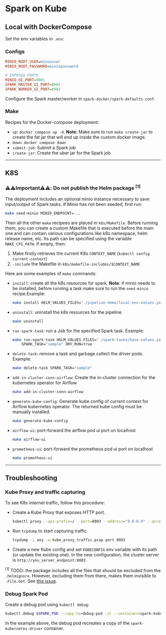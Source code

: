 # Spark on Kube

## Local with DockerCompose

Set the env variables in `.env`:

### Configs

```ini
MINIO_ROOT_USER=miniouser
MINIO_ROOT_PASSWORD=miniopassword

# EXPOSED PORTS
MINIO_UI_PORT=9001
SPARK_MASTER_UI_PORT=8081
SPARK_WORKER_UI_PORT=8082
```

Configure the Spark master/worker in `spark-docker/spark-defaults.conf`.

### Make

Recipes for the Docker-compose deployment:
- `up`: `docker compose up -d`. **Note**: Make sure to run `make create-jar` to create the fat jar that will end up inside the custom docker image.
- `down`: `docker compose down`
- `submit-job`: Submit a Spark job
- `create-jar`: Create the uber jar for the Spark job

---

## K8S

### ⚠️⚠️Important⚠️⚠️: Do not publish the Helm package <sup>[1]</sup>

The deployment includes an optional minio instance necessary to save input/output of Spark tasks. If Minio has not been seeded, first run:

```bash
make seed-minio MINIO_ENDPOINT=...
```

Then all the other `make` recipees are placed in `k8s/Makefile`. Before running them, you can create a custom Makefile that is executed before
the main one and can contain various configurations like k8s namespace, helm release name, etc. Its path can be specified using the variable `MAKE_CFG_PATH`. If empty, then:
1. Make firstly retrieves the current K8s `CONTEXT_NAME` (`kubectl config current-context`)
2. `-include` the Makefile in `k8s/makefile-includes/$CONTEXT_NAME`

Here are some examples of `make` commands:

- `install`: create all the k8s resources for spark. **Note**: if minio needs to be installed, before running a task make sure to run the `seed-minio` recipe.Example:
    ```bash
    make install HELM_VALUES_FILES="./pipeline-demo/local-env-values.yaml" DRY_RUN=true
    ```
- `uninstall`: uninstall the k8s resources for the pipeline
    ```bash
    make uninstall
    ```
- `run-spark-task`: run a Job for the specified Spark task. Example:
    ```bash
    make run-spark-task HELM_VALUES_FILES="./spark-tasks/base-values.yaml ./spark-tasks/local-env-values.yaml ./spark-tasks/task-values/local-sample.yaml" \
        SPARK_TASK="sample" DRY_RUN=true
    ```
- `delete-task`: remove a task and garbage collect the driver pods. Example:
    ```bash
    make delete-task SPARK_TASK="sample"
    ```

- `add-in-cluster-conn-airflow`: Create the in-cluster connection for the kubernetes operator for Airflow
    ```bash
    make add-in-cluster-conn-airflow
    ```

- `generate-kube-config`: Generate kube config of current context for Airflow kubernetes operator. The returned kube config must be manually installed.
    ```bash
    make generate-kube-config
    ```

- `airflow-ui`: port-forward the airflow pod ui port on localhost
    ```bash
    make airflow-ui
    ```

- `prometheus-ui`: port-forward the prometheus pod ui port on localhost
    ```bash
    make prometheus-ui
    ```

---

## Troubleshooting

### Kube Proxy and traffic capturing

To see K8s internet traffic, follow this procedure:

- Create a Kube Proxy that exposes HTTP port.
    ```bash
    kubectl proxy --api-prefix=/ --port=8083 --address="0.0.0.0" --accept-hosts='^.*$' --accept-paths='^.*$'
    ```

- Run `tcpdump` to start capturing traffic
    ```bash
    tcpdump -i any -w kube_proxy_traffic.pcap port 8083
    ```

- Create a new Kube config and set `KUBECONFIG` env variable with its path (or update the existing one). In the new configuration, the cluster server is `http://you_server_endpoint:8083`.



<sup>[1]</sup> TODO: the package includes all the files that should be excluded from the `.helmignore`. However, excluding them from there, makes them invisible to `.File.Get`. See [this issue](https://github.com/helm/helm/issues/3050).

### Debug Spark Pod

Create a debug pod using `kubectl debug`:

```bash
kubectl debug $SPARK_POD --copy-to=debug-pod -it --container=spark-kubernetes-driver -- /bin/bash
```

In the example above, the debug pod recreates a copy of the `spark-kubernetes-driver` container.